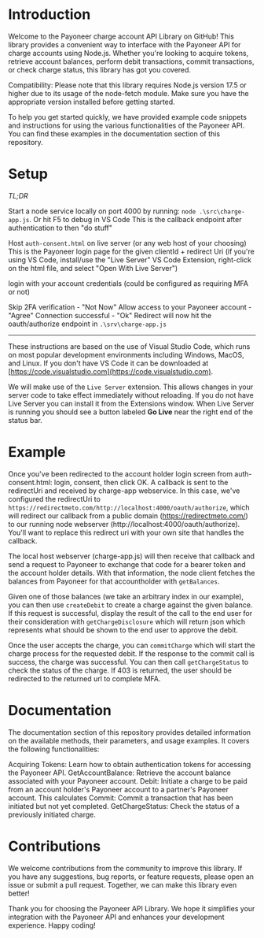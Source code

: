 # Introduction 

Welcome to the Payoneer charge account API Library on GitHub! This library provides a convenient way to interface with the Payoneer API for charge accounts using Node.js. Whether you're looking to acquire tokens, retrieve account balances, perform debit transactions, commit transactions, or check charge status, this library has got you covered.

Compatibility: Please note that this library requires Node.js version 17.5 or higher due to its usage of the node-fetch module. Make sure you have the appropriate version installed before getting started.

To help you get started quickly, we have provided example code snippets and instructions for using the various functionalities of the Payoneer API. You can find these examples in the documentation section of this repository.

# Setup

*TL;DR*

Start a node service locally on port 4000 by running:
`node .\src\charge-app.js`. 
Or hit F5 to debug in VS Code
This is the callback endpoint after authentication to then "do stuff"

Host `auth-consent.html` on live server (or any web host of your choosing)
This is the Payoneer login page for the given clientId + redirect Uri
(if you're using VS Code, install/use the "Live Server" VS Code Extension, right-click on the html file, and select "Open With Live Server")  

login with your account credentials
(could be configured as requiring MFA or not)

Skip 2FA verification - "Not Now"
Allow access to your Payoneer account - "Agree"
Connection successful - "Ok"
Redirect will now hit the oauth/authorize endpoint in `.\srv\charge-app.js`

-----------

These instructions are based on the use of Visual Studio Code, which runs on most popular development environments including Windows, MacOS, and Linux. If you don't have VS Code it can be downloaded at [https://code.visualstudio.com](https://code.visualstudio.com).

We will make use of the `Live Server` extension. This allows changes in your server code to take effect immediately without reloading. If you do not have Live Server you can install it from the Extensions window. When Live Server is running you should see a button labeled **Go Live** near the right end of the status bar. 

# Example

Once you've been redirected to the account holder login screen from auth-consent.html: login, consent, then click OK. A callback is sent to the redirectUri and received by charge-app webservice. In this case, we've configured the redirectUri to `https://redirectmeto.com/http://localhost:4000/oauth/authorize`, which will redirect our callback from a public domain (https://redirectmeto.com/) to our running node webserver (http://localhost:4000/oauth/authorize). You'll want to replace this redirect uri with your own site that handles the callback.

The local host webserver (charge-app.js) will then receive that callback and send a request to Payoneer to exchange that code for a bearer token and the account holder details. With that information, the node client fetches the balances from Payoneer for that accountholder with `getBalances`.

Given one of those balances (we take an arbitrary index in our example), you can then use `createDebit` to create a charge against the given balance. If this request is successful, display the result of the call to the end user for their consideration with `getChargeDisclosure` which will return json which represents what should be shown to the end user to approve the debit.

Once the user accepts the charge, you can `commitCharge` which will start the charge process for the requested debit. If the response to the commit call is success, the charge was successful. You can then call `getChargeStatus` to check the status of the charge. If 403 is returned, the user should be redirected to the returned url to complete MFA.

# Documentation

The documentation section of this repository provides detailed information on the available methods, their parameters, and usage examples. It covers the following functionalities:

Acquiring Tokens: Learn how to obtain authentication tokens for accessing the Payoneer API.
GetAccountBalance: Retrieve the account balance associated with your Payoneer account.
Debit: Initiate a charge to be paid from an account holder's Payoneer account to a partner's Payoneer account. This calculates
Commit: Commit a transaction that has been initiated but not yet completed.
GetChargeStatus: Check the status of a previously initiated charge.

# Contributions

We welcome contributions from the community to improve this library. If you have any suggestions, bug reports, or feature requests, please open an issue or submit a pull request. Together, we can make this library even better!

Thank you for choosing the Payoneer API Library. We hope it simplifies your integration with the Payoneer API and enhances your development experience. Happy coding!